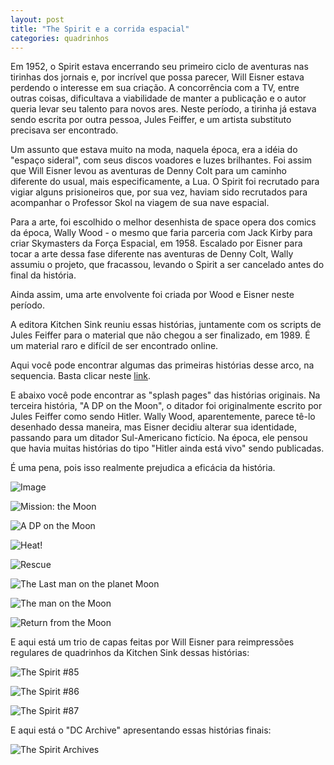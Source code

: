 ```yaml
---
layout: post
title: "The Spirit e a corrida espacial"
categories: quadrinhos
---
```


Em 1952, o Spirit estava encerrando seu primeiro ciclo de aventuras nas tirinhas dos jornais e, por incrível que possa parecer, Will Eisner estava perdendo o interesse em sua criação. A concorrência com a TV, entre outras coisas, dificultava a viabilidade de manter a publicação e o autor queria levar seu talento para novos ares. Neste período, a tirinha já estava sendo escrita por outra pessoa, Jules Feiffer, e um artista substituto precisava ser encontrado.

Um assunto que estava muito na moda, naquela época, era a idéia do "espaço sideral", com seus discos voadores e luzes brilhantes. Foi assim que Will Eisner levou as aventuras de Denny Colt para um caminho  diferente do usual, mais especificamente, a Lua. O Spirit foi recrutado para vigiar alguns prisioneiros que, por sua vez, haviam sido recrutados  para acompanhar o Professor Skol na viagem de sua nave espacial.

Para a arte, foi escolhido o melhor desenhista de space opera dos comics da época, Wally Wood - o mesmo que faria parceria com Jack Kirby para criar Skymasters da Força Espacial, em 1958. Escalado por Eisner para tocar a arte dessa fase diferente nas aventuras de Denny Colt, Wally assumiu o projeto, que fracassou, levando o Spirit a ser cancelado antes do final da história.

Ainda assim,  uma arte envolvente foi criada por Wood e Eisner neste período.

A editora Kitchen Sink reuniu essas histórias, juntamente com os scripts de Jules Feiffer para o material que não chegou a ser finalizado, em 1989. É um material raro e difícil de ser encontrado online.

Aqui você pode encontrar algumas das primeiras histórias desse arco, na sequencia. Basta clicar neste [link](http://ethunter1.blogspot.com/2010/11/sunday-funnies-spirit-moon.html).

E abaixo você pode encontrar  as "splash pages" das histórias originais. Na terceira história, "A DP on the Moon", o ditador  foi originalmente escrito por Jules Feiffer como sendo Hitler. Wally Wood, aparentemente, parece tê-lo desenhado dessa maneira, mas Eisner decidiu alterar sua identidade, passando para um ditador Sul-Americano fictício. Na época, ele pensou que havia muitas histórias do tipo "Hitler ainda está vivo" sendo publicadas.

É uma pena, pois isso realmente prejudica a eficácia da história.


![Image](../_posts/_files/intro.jpg?raw=true)

![Mission: the Moon](../_posts/_files/2.jpg?raw=true)

![A DP on the Moon](../_posts/_files/3.jpg?raw=true)

![Heat!](../_posts/_files/4.jpg?raw=true)

![Rescue](../_posts/_files/5.jpg?raw=true)

![The Last man on the planet Moon](../_posts/_files/6.jpg?raw=true)

![The  man on the  Moon](../_posts/_files/7.jpg?raw=true)

![Return from the  Moon](../_posts/_files/8.jpg?raw=true)


E aqui está um trio de capas feitas por Will Eisner para reimpressões regulares de quadrinhos da Kitchen Sink dessas histórias:

![The Spirit #85](../_posts/_files/capa1.jpg?raw=true)

![The Spirit #86](../_posts/_files/capa2.jpg?raw=true)

![The Spirit #87](../_posts/_files/capa3.jpg?raw=true)

E aqui está o  "DC Archive" apresentando essas histórias finais:

![The Spirit Archives](../_posts/_files/encadernado.jpg?raw=true)
